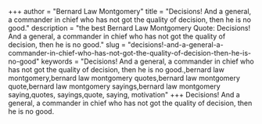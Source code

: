 +++
author = "Bernard Law Montgomery"
title = "Decisions! And a general, a commander in chief who has not got the quality of decision, then he is no good."
description = "the best Bernard Law Montgomery Quote: Decisions! And a general, a commander in chief who has not got the quality of decision, then he is no good."
slug = "decisions!-and-a-general-a-commander-in-chief-who-has-not-got-the-quality-of-decision-then-he-is-no-good"
keywords = "Decisions! And a general, a commander in chief who has not got the quality of decision, then he is no good.,bernard law montgomery,bernard law montgomery quotes,bernard law montgomery quote,bernard law montgomery sayings,bernard law montgomery saying,quotes, sayings,quote, saying, motivation"
+++
Decisions! And a general, a commander in chief who has not got the quality of decision, then he is no good.

